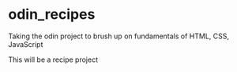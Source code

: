 # odin_recipes
Taking the odin project to brush up on fundamentals of HTML, CSS, JavaScript

This will be a recipe project 